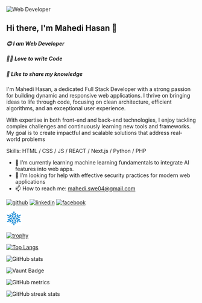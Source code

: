 ![Web Developer](https://media.licdn.com/dms/image/v2/D4E16AQFcL_WQSU7zdg/profile-displaybackgroundimage-shrink_350_1400/profile-displaybackgroundimage-shrink_350_1400/0/1714182697992?e=1756944000&v=beta&t=vmvFGGsCYictnkFCUv9olRAfwexvZZOXOKXWGDf_4QY)

## Hi there, I'm Mahedi Hasan 👋
##### 😊 I am Web Developer
##### 👨‍💻 Love to write Code
##### 🧠 Like to share my knowledge 



I'm Mahedi Hasan, a dedicated Full Stack Developer with a strong passion for building dynamic and responsive web applications. I thrive on bringing ideas to life through code, focusing on clean architecture, efficient algorithms, and an exceptional user experience.

With expertise in both front-end and back-end technologies, I enjoy tackling complex challenges and continuously learning new tools and frameworks. My goal is to create impactful and scalable solutions that address real-world problems

Skills: HTML / CSS / JS / REACT / Next.js / Python / PHP

- 🌱 I’m currently learning machine learning fundamentals to integrate AI features into web apps. 
- 🤔 I’m looking for help with effective security practices for modern web applications  
- 📫 How to reach me: mahedi.swe04@gmail.com 


[<img src='https://cdn.jsdelivr.net/npm/simple-icons@3.0.1/icons/github.svg' alt='github' height='40'>](https://github.com/mahedi0x)  [<img src='https://cdn.jsdelivr.net/npm/simple-icons@3.0.1/icons/linkedin.svg' alt='linkedin' height='40'>](https://www.linkedin.com/in/mahedi0x//)  [<img src='https://cdn.jsdelivr.net/npm/simple-icons@3.0.1/icons/facebook.svg' alt='facebook' height='40'>](https://www.facebook.com/mahdihasan.sun)  

<a href='https://archiveprogram.github.com/'><img src='https://raw.githubusercontent.com/acervenky/animated-github-badges/master/assets/acbadge.gif' width='40' height='40'></a> 

[![trophy](https://github-profile-trophy.vercel.app/?username=mahedi0x)](https://github.com/ryo-ma/github-profile-trophy)

[![Top Langs](https://github-readme-stats.vercel.app/api/top-langs/?username=mahedi0x)](https://github.com/anuraghazra/github-readme-stats)

![GitHub stats](https://github-readme-stats.vercel.app/api?username=mahedi0x&show_icons=true&count_private=true)  

![Vaunt Badge](https://api.vaunt.dev/v1/github/entities/mahedi0x/contributions?format=svg&private=true)  

![GitHub metrics](https://metrics.lecoq.io/mahedi0x)  

![GitHub streak stats](https://streak-stats.demolab.com/?user=mahedi0x)  

